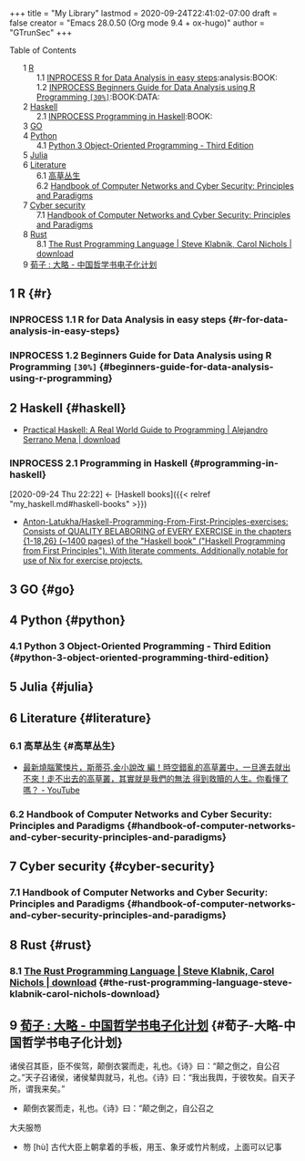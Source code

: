 +++
title = "My Library"
lastmod = 2020-09-24T22:41:02-07:00
draft = false
creator = "Emacs 28.0.50 (Org mode 9.4 + ox-hugo)"
author = "GTrunSec"
+++

<style>
  .ox-hugo-toc ul {
    list-style: none;
  }
</style>
<div class="ox-hugo-toc toc">
<div></div>

<div class="heading">Table of Contents</div>

- <span class="section-num">1</span> [R](#r)
    - <span class="section-num">1.1</span> [<span class="org-todo todo INPROCESS">INPROCESS</span> R for Data Analysis in easy steps](#r-for-data-analysis-in-easy-steps):analysis:BOOK:
    - <span class="section-num">1.2</span> [<span class="org-todo todo INPROCESS">INPROCESS</span> Beginners Guide for Data Analysis using R Programming <code>[30%]</code>](#beginners-guide-for-data-analysis-using-r-programming):BOOK:DATA:
- <span class="section-num">2</span> [Haskell](#haskell)
    - <span class="section-num">2.1</span> [<span class="org-todo todo INPROCESS">INPROCESS</span> Programming in Haskell](#programming-in-haskell):BOOK:
- <span class="section-num">3</span> [GO](#go)
- <span class="section-num">4</span> [Python](#python)
    - <span class="section-num">4.1</span> [Python 3 Object-Oriented Programming - Third Edition](#python-3-object-oriented-programming-third-edition)
- <span class="section-num">5</span> [Julia](#julia)
- <span class="section-num">6</span> [Literature](#literature)
    - <span class="section-num">6.1</span> [高草丛生](#高草丛生)
    - <span class="section-num">6.2</span> [Handbook of Computer Networks and Cyber Security: Principles and Paradigms](#handbook-of-computer-networks-and-cyber-security-principles-and-paradigms)
- <span class="section-num">7</span> [Cyber security](#cyber-security)
    - <span class="section-num">7.1</span> [Handbook of Computer Networks and Cyber Security: Principles and Paradigms](#handbook-of-computer-networks-and-cyber-security-principles-and-paradigms)
- <span class="section-num">8</span> [Rust](#rust)
    - <span class="section-num">8.1</span> [The Rust Programming Language | Steve Klabnik, Carol Nichols | download](#the-rust-programming-language-steve-klabnik-carol-nichols-download)
- <span class="section-num">9</span> [荀子 : 大略 - 中国哲学书电子化计划](#荀子-大略-中国哲学书电子化计划)

</div>
<!--endtoc-->



## <span class="section-num">1</span> R {#r}


### <span class="org-todo todo INPROCESS">INPROCESS</span> <span class="section-num">1.1</span> R for Data Analysis in easy steps {#r-for-data-analysis-in-easy-steps}


### <span class="org-todo todo INPROCESS">INPROCESS</span> <span class="section-num">1.2</span> Beginners Guide for Data Analysis using R Programming <code>[30%]</code> {#beginners-guide-for-data-analysis-using-r-programming}


## <span class="section-num">2</span> Haskell {#haskell}

-   [Practical Haskell: A Real World Guide to Programming | Alejandro Serrano Mena | download](https://b-ok.cc/book/4990265/ae1103)


### <span class="org-todo todo INPROCESS">INPROCESS</span> <span class="section-num">2.1</span> Programming in Haskell {#programming-in-haskell}

<span class="timestamp-wrapper"><span class="timestamp">[2020-09-24 Thu 22:22] </span></span> <- [Haskell books]({{< relref "my_haskell.md#haskell-books" >}})

-   [Anton-Latukha/Haskell-Programming-From-First-Principles-exercises: Consists of QUALITY BELABORING of EVERY EXERCISE in the chapters {1-18,26} (~1400 pages) of the "Haskell book" ("Haskell Programming from First Principles"). With literate comments. Additionally notable for use of Nix for exercise projects.](https://github.com/Anton-Latukha/Haskell-Programming-From-First-Principles-exercises)


## <span class="section-num">3</span> GO {#go}


## <span class="section-num">4</span> Python {#python}


### <span class="section-num">4.1</span> Python 3 Object-Oriented Programming - Third Edition {#python-3-object-oriented-programming-third-edition}


## <span class="section-num">5</span> Julia {#julia}


## <span class="section-num">6</span> Literature {#literature}


### <span class="section-num">6.1</span> 高草丛生 {#高草丛生}

-   [最新燒腦驚悚片，斯蒂芬.金小說改
    編！時空錯亂的高草叢中，一旦進去就出不來！走不出去的高草叢，其實就是我們的無法
    得到救贖的人生。你看懂了嗎？ - YouTube](https://www.youtube.com/watch?v=JZLmAebe2eo)


### <span class="section-num">6.2</span> Handbook of Computer Networks and Cyber Security: Principles and Paradigms {#handbook-of-computer-networks-and-cyber-security-principles-and-paradigms}


## <span class="section-num">7</span> Cyber security {#cyber-security}


### <span class="section-num">7.1</span> Handbook of Computer Networks and Cyber Security: Principles and Paradigms {#handbook-of-computer-networks-and-cyber-security-principles-and-paradigms}


## <span class="section-num">8</span> Rust {#rust}


### <span class="section-num">8.1</span> [The Rust Programming Language | Steve Klabnik, Carol Nichols | download](https://b-ok.cc/book/5236575/3e3e64) {#the-rust-programming-language-steve-klabnik-carol-nichols-download}


## <span class="section-num">9</span> [荀子 : 大略 - 中国哲学书电子化计划](https://ctext.org/xunzi/da-lve/zhs) {#荀子-大略-中国哲学书电子化计划}

诸侯召其臣，臣不俟驾，颠倒衣裳而走，礼也。《诗》曰：“颠之倒之，自公召之。”天子召诸侯，诸侯辇舆就马，礼也。《诗》曰：“我出我舆，于彼牧矣。自天子所，谓我来矣。”

-   颠倒衣裳而走，礼也。《诗》曰：“颠之倒之，自公召之

大夫服笏

-   笏 [hù] 古代大臣上朝拿着的手板，用玉、象牙或竹片制成，上面可以记事
